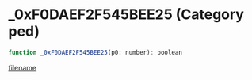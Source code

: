 # _0xF0DAEF2F545BEE25 (Category ped)

```js
function _0xF0DAEF2F545BEE25(p0: number): boolean
```

[filename](_0xF0DAEF2F545BEE25_m.md ':include')